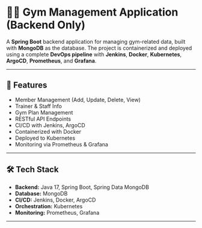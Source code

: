 # 🏋️‍♂️ Gym Management Application (Backend Only)

A **Spring Boot** backend application for managing gym-related data, built with **MongoDB** as the database. The project is containerized and deployed using a complete **DevOps pipeline** with **Jenkins**, **Docker**, **Kubernetes**, **ArgoCD**, **Prometheus**, and **Grafana**.

---

## 🚀 Features

- Member Management (Add, Update, Delete, View)
- Trainer & Staff Info
- Gym Plan Management
- RESTful API Endpoints
- CI/CD with Jenkins, ArgoCD
- Containerized with Docker
- Deployed to Kubernetes
- Monitoring via Prometheus & Grafana

---

## 🛠️ Tech Stack

- **Backend:** Java 17, Spring Boot, Spring Data MongoDB
- **Database:** MongoDB
- **CI/CD:** Jenkins, Docker, ArgoCD
- **Orchestration:** Kubernetes
- **Monitoring:** Prometheus, Grafana

---
